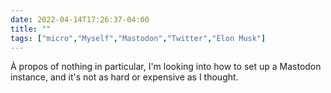 ```yaml
---
date: 2022-04-14T17:26:37-04:00
title: ""
tags: ["micro","Myself","Mastodon","Twitter","Elon Musk"]
---
```

À propos of nothing in particular, I'm looking into how to set up a Mastodon instance, and it's not as hard or expensive as I thought.
